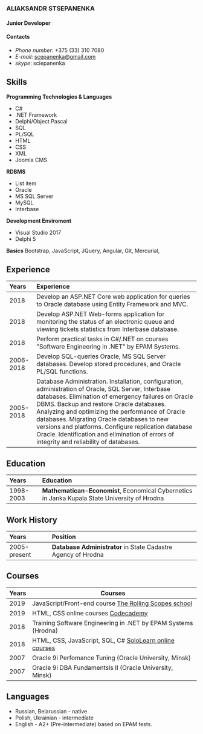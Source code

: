

### ALIAKSANDR STSEPANENKA


#### Junior Developer


#### Contacts
- *Phone number*: +375 (33) 310 7080
- *E-mail*: scepanenka@gmail.com
- *skype*: sciepanenka 

## Skills 

**Programming Technologies & Languages** 
 - C# 
 - .NET Framework 
 - Delphi/Object Pascal 
 - SQL 
 - PL/SQL 
 - HTML 
 - CSS 
 - XML 
 - Joomla CMS

**RDBMS**
 - List item
 - Oracle 
 - MS SQL Server 
 - MySQL 
 - Interbase

**Development Enviroment**
- Visual Studio 2017 
- Delphi 5
 
**Basics** 
Bootstrap, JavaScript, JQuery, Angular, Git, Mercurial,

## Experience 
| Years | Experience |  
|:--------------------|:----------------|
|2018|	Develop an ASP.NET Core web application for queries to Oracle database using Entity Framework and MVC. 
|2018|Develop ASP.NET Web-forms application for monitoring the status of an electronic queue and viewing tickets statistics from Interbase database.
|2018| Perform practical tasks in C#/.NET on courses "Software Engineering in .NET" by EPAM Systems. 
|2006-2018|	Develop SQL-queries Oracle, MS SQL Server databases.  Develop stored procedures, and Oracle PL/SQL functions. 
|2005-2018|	Database Administration. Installation, configuration, administration of Oracle, SQL Server, Interbase databases. Elimination of emergency failures on Oracle DBMS. Backup and restore Oracle databases. Analyzing and optimizing the performance of Oracle databases. Migrating Oracle databases to new versions and platforms. Configure replication database Oracle. Identification and elimination of errors of integrity and reliability of databases. 

## Education 
| Years | Education |  
|:--------------------|:----------------|
|1998-2003|	**Mathematican-Economist**, Economical Cybernetics in Janka Kupala State University of Hrodna 

## Work History 

| Years | Position |  
|:------|:---------|
|2005-present|	**Database Administrator** in State Cadastre Agency of Hrodna 

## Courses 
|Years  | Courses |
|-------|---------|
|2019  | JavaScript/Front-end course [The Rolling Scopes school](https://rs.school)
|2019|	HTML, CSS online courses [Codecademy](https://www.codecademy.com/users/scepanenka/achievements)  
|2018|	Training Software Engineering in .NET by EPAM Systems (Hrodna) 
|2018|	HTML, CSS, JavaScript, SQL, C# [SoloLearn online courses](www.sololearn.com) 
|2007|	Oracle 9i Perfomance Tuning (Oracle University, Minsk)
|2007|	Oracle 9i DBA Fundamentsls II (Oracle University, Minsk)

## Languages 
- Russian, Belarussian - native 
- Polish, Ukrainian - intermediate
- English -  A2+ (Pre-intermediate) based on EPAM tests. 
